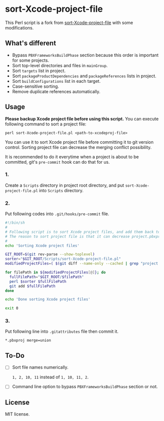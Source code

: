 # sort-Xcode-project-file

This Perl script is a fork from [sort-Xcode-project-file](https://github.com/WebKit/webkit/blob/main/Tools/Scripts/sort-Xcode-project-file) with some modifications.

## What's different

- Bypass `PBXFrameworksBuildPhase` section because this order is important for some projects.
- Sort top-level directories and files in `mainGroup`.
- Sort `targets` list in project.
- Sort `packageProductDependencies` and `packageReferences` lists in project.
- Sort `buildConfigurations` list in each target.
- Case-sensitive sorting.
- Remove duplicate references automatically.

## Usage

**Please backup Xcode project file before using this script.** You can execute following command to sort a project file:

`perl sort-Xcode-project-file.pl <path-to-xcodeproj-file>`

You can use it to sort Xcode project file before committing it to git version control. Sorting project file can decrease the merging conflict possibility.

It is recommended to do it everytime when a project is about to be committed, git's `pre-commit` hook can do that for us.

### 1.

Create a `Scripts` directory in project root directory, and put `sort-Xcode-project-file.pl` into `Scripts` directory.

### 2.

Put following codes into `.git/hooks/pre-commit` file.

```bash
#!/bin/sh
#
# Following script is to sort Xcode project files, and add them back to version control.
# The reason to sort project file is that it can decrease project.pbxproj file merging conflict possibility.
#
echo 'Sorting Xcode project files'

GIT_ROOT=$(git rev-parse --show-toplevel)
sorter="$GIT_ROOT/Scripts/sort-Xcode-project-file.pl"
modifiedProjectFiles=( $(git diff --name-only --cached | grep "project.pbxproj") )

for filePath in ${modifiedProjectFiles[@]}; do
  fullFilePath="$GIT_ROOT/$filePath"
  perl $sorter $fullFilePath
  git add $fullFilePath
done

echo 'Done sorting Xcode project files'

exit 0
```

### 3.

Put following line into `.gitattributes` file then commit it.

```
*.pbxproj merge=union
```

## To-Do

- [ ] Sort file names numerically.

  `1, 2, 10, 11` instead of `1, 10, 11, 2`.

- [ ] Command line option to bypass `PBXFrameworksBuildPhase` section or not.

## License

MIT license.

